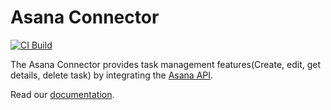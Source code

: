 # Asana Connector

[![CI Build](https://github.com/axonivy-market/asana-connector/actions/workflows/ci.yml/badge.svg)](https://github.com/axonivy-market/asana-connector/actions/workflows/ci.yml)

The Asana Connector provides task management features(Create, edit, get details, delete task) by integrating the [Asana API](https://developers.asana.com/reference/rest-api-reference).

Read our [documentation](asana-connector-product/README.md).